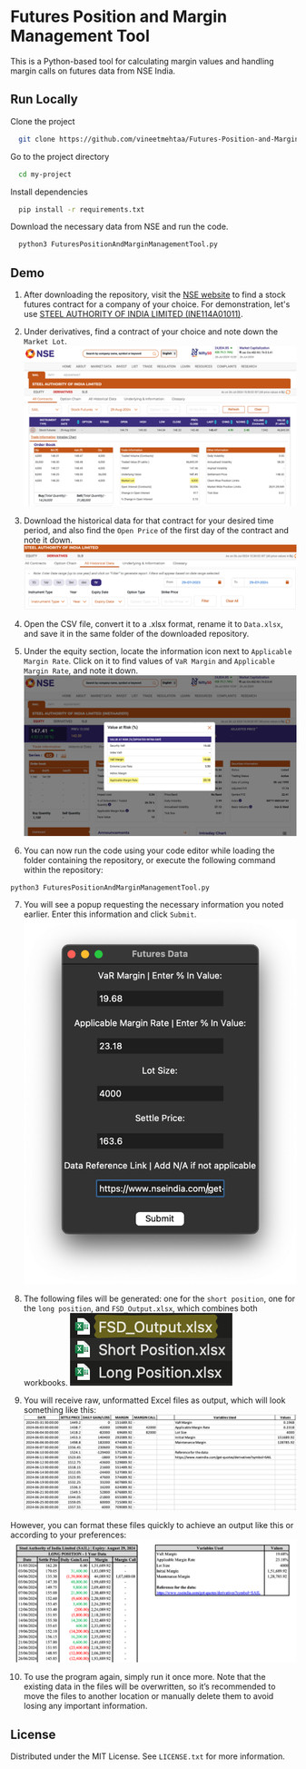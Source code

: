 
# Futures Position and Margin Management Tool

This is a Python-based tool for calculating margin values and handling margin calls on futures data from NSE India.
## Run Locally

Clone the project

```bash
  git clone https://github.com/vineetmehtaa/Futures-Position-and-Margin-Management-Tool.git
```

Go to the project directory

```bash
  cd my-project
```

Install dependencies

```bash
  pip install -r requirements.txt
```

Download the necessary data from NSE and run the code.
```bash
  python3 FuturesPositionAndMarginManagementTool.py
```
## Demo

1. After downloading the repository, visit the [NSE website](https://www.nseindia.com) to find a stock futures contract for a company of your choice. For demonstration, let's use [STEEL AUTHORITY OF INDIA LIMITED (INE114A01011)](https://www.nseindia.com/get-quotes/equity?symbol=SAIL).

2. Under derivatives, find a contract of your choice and note down the `Market Lot`.
![NSE Website with SAIL Details](images/1.png)

3. Download the historical data for that contract for your desired time period, and also find the `Open Price` of the first day of the contract and note it down.
![SAIL Contract Historical Data](images/2.png)

4. Open the CSV file, convert it to a .xlsx format, rename it to `Data.xlsx`, and save it in the same folder of the downloaded repository.

5. Under the equity section, locate the information icon next to `Applicable Margin Rate`. Click on it to find values of `VaR Margin` and `Applicable Margin Rate`, and note it down.
![Locating necessary rates](images/3.png)

6. You can now run the code using your code editor while loading the folder containing the repository, or execute the following command within the repository:
```
python3 FuturesPositionAndMarginManagementTool.py
```

7. You will see a popup requesting the necessary information you noted earlier. Enter this information and click `Submit`.
![Popup Showing Data to be Entered](images/4.png)

8. The following files will be generated: one for the `short position`, one for the `long position`, and `FSD_Output.xlsx`, which combines both workbooks.
![Generated Files](images/5.png)

9. You will receive raw, unformatted Excel files as output, which will look something like this:
![Unformatted Output File](images/6.png)

However, you can format these files quickly to achieve an output like this or according to your preferences:
![Final Formatted File](images/7.png)

10. To use the program again, simply run it once more. Note that the existing data in the files will be overwritten, so it’s recommended to move the files to another location or manually delete them to avoid losing any important information.
## License

Distributed under the MIT License. See `LICENSE.txt` for more information.
